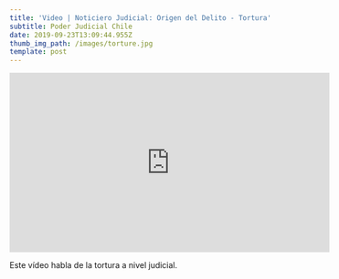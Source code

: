 ```yaml
---
title: 'Video | Noticiero Judicial: Origen del Delito - Tortura'
subtitle: Poder Judicial Chile
date: 2019-09-23T13:09:44.955Z
thumb_img_path: /images/torture.jpg
template: post
---
```

<iframe width="560" height="315" src="https://www.youtube.com/embed/nK4yX6xhUlI" frameborder="0" allow="accelerometer; autoplay; encrypted-media; gyroscope; picture-in-picture" allowfullscreen></iframe>

Este vídeo habla de la tortura a nivel judicial.
